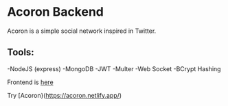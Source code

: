 # Acoron Backend

Acoron is a simple social network inspired in Twitter.

## Tools:
-NodeJS (express)
-MongoDB
-JWT
-Multer
-Web Socket
-BCrypt Hashing

Frontend is [here](../Frontend)

Try [Acoron}(https://acoron.netlify.app/)
